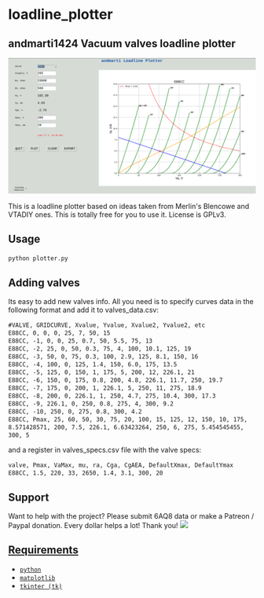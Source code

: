 # loadline_plotter
## andmarti1424 Vacuum valves loadline plotter

<img src="screenshots/e88cc.png">

This is a loadline plotter based on ideas taken from Merlin's Blencowe and VTADIY ones.
This is totally free for you to use it. License is GPLv3.

## Usage
```python plotter.py```

## Adding valves
Its easy to add new valves info. All you need is to specify curves data in the following format and add it to valves_data.csv:

```
#VALVE, GRIDCURVE, Xvalue, Yvalue, Xvalue2, Yvalue2, etc
E88CC, 0, 0, 0, 25, 7, 50, 15
E88CC, -1, 0, 0, 25, 0.7, 50, 5.5, 75, 13
E88CC, -2, 25, 0, 50, 0.3, 75, 4, 100, 10.1, 125, 19
E88CC, -3, 50, 0, 75, 0.3, 100, 2.9, 125, 8.1, 150, 16
E88CC, -4, 100, 0, 125, 1.4, 150, 6.0, 175, 13.5
E88CC, -5, 125, 0, 150, 1, 175, 5, 200, 12, 226.1, 21
E88CC, -6, 150, 0, 175, 0.8, 200, 4.8, 226.1, 11.7, 250, 19.7
E88CC, -7, 175, 0, 200, 1, 226.1, 5, 250, 11, 275, 18.9
E88CC, -8, 200, 0, 226.1, 1, 250, 4.7, 275, 10.4, 300, 17.3
E88CC, -9, 226.1, 0, 250, 0.8, 275, 4, 300, 9.2
E88CC, -10, 250, 0, 275, 0.8, 300, 4.2
E88CC, Pmax, 25, 60, 50, 30, 75, 20, 100, 15, 125, 12, 150, 10, 175, 8.571428571, 200, 7.5, 226.1, 6.63423264, 250, 6, 275, 5.454545455, 300, 5
```

and a register in valves_specs.csv file with the valve specs:
```
valve, Pmax, VaMax, mu, ra, Cga, CgAEA, DefaultXmax, DefaultYmax
E88CC, 1.5, 220, 33, 2650, 1.4, 3.1, 300, 20
```

## Support
Want to help with the project?
Please submit 6AQ8 data or make a Patreon / Paypal donation.
Every dollar helps a lot! Thank you!
<a href="https://www.paypal.com/cgi-bin/webscr?cmd=_s-xclick&hosted_button_id=U537V8SNQQ45J" target="_blank">
<img src="https://www.paypalobjects.com/en_US/i/btn/btn_donate_LG.gif" />

## Requirements
 - `python`
 - `matplotlib`
 - `tkinter (tk)`

